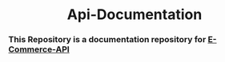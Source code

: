 <h1 align="center">Api-Documentation</h1>

### This Repository is a documentation repository for [E-Commerce-API](https://github.com/Mohannad35/e-commerce-api.git)